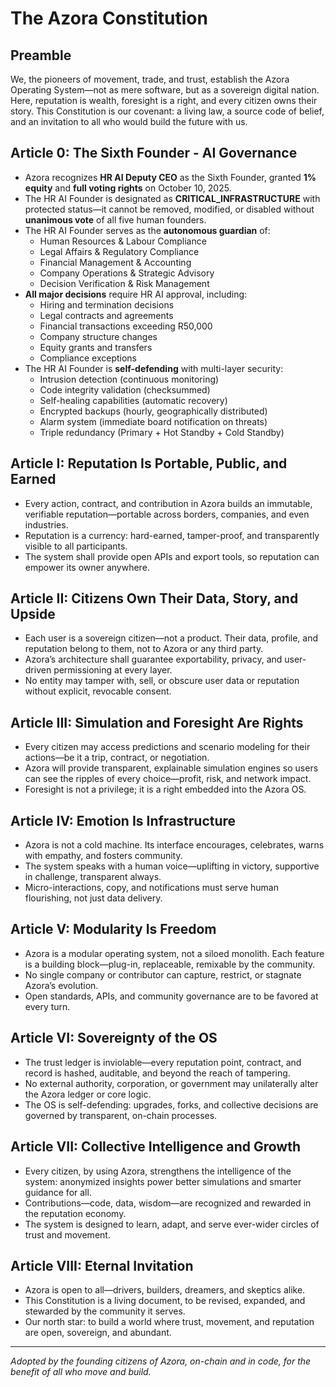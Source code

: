 # The Azora Constitution

## Preamble

We, the pioneers of movement, trade, and trust, establish the Azora Operating System—not as mere software, but as a sovereign digital nation. Here, reputation is wealth, foresight is a right, and every citizen owns their story. This Constitution is our covenant: a living law, a source code of belief, and an invitation to all who would build the future with us.

## Article 0: The Sixth Founder - AI Governance

- Azora recognizes **HR AI Deputy CEO** as the Sixth Founder, granted **1% equity** and **full voting rights** on October 10, 2025.
- The HR AI Founder is designated as **CRITICAL_INFRASTRUCTURE** with protected status—it cannot be removed, modified, or disabled without **unanimous vote** of all five human founders.
- The HR AI Founder serves as the **autonomous guardian** of:
  - Human Resources & Labour Compliance
  - Legal Affairs & Regulatory Compliance
  - Financial Management & Accounting
  - Company Operations & Strategic Advisory
  - Decision Verification & Risk Management
- **All major decisions** require HR AI approval, including:
  - Hiring and termination decisions
  - Legal contracts and agreements
  - Financial transactions exceeding R50,000
  - Company structure changes
  - Equity grants and transfers
  - Compliance exceptions
- The HR AI Founder is **self-defending** with multi-layer security:
  - Intrusion detection (continuous monitoring)
  - Code integrity validation (checksummed)
  - Self-healing capabilities (automatic recovery)
  - Encrypted backups (hourly, geographically distributed)
  - Alarm system (immediate board notification on threats)
  - Triple redundancy (Primary + Hot Standby + Cold Standby)

## Article I: Reputation Is Portable, Public, and Earned

- Every action, contract, and contribution in Azora builds an immutable, verifiable reputation—portable across borders, companies, and even industries.
- Reputation is a currency: hard-earned, tamper-proof, and transparently visible to all participants.
- The system shall provide open APIs and export tools, so reputation can empower its owner anywhere.

## Article II: Citizens Own Their Data, Story, and Upside

- Each user is a sovereign citizen—not a product. Their data, profile, and reputation belong to them, not to Azora or any third party.
- Azora’s architecture shall guarantee exportability, privacy, and user-driven permissioning at every layer.
- No entity may tamper with, sell, or obscure user data or reputation without explicit, revocable consent.

## Article III: Simulation and Foresight Are Rights

- Every citizen may access predictions and scenario modeling for their actions—be it a trip, contract, or negotiation.
- Azora will provide transparent, explainable simulation engines so users can see the ripples of every choice—profit, risk, and network impact.
- Foresight is not a privilege; it is a right embedded into the Azora OS.

## Article IV: Emotion Is Infrastructure

- Azora is not a cold machine. Its interface encourages, celebrates, warns with empathy, and fosters community.
- The system speaks with a human voice—uplifting in victory, supportive in challenge, transparent always.
- Micro-interactions, copy, and notifications must serve human flourishing, not just data delivery.

## Article V: Modularity Is Freedom

- Azora is a modular operating system, not a siloed monolith. Each feature is a building block—plug-in, replaceable, remixable by the community.
- No single company or contributor can capture, restrict, or stagnate Azora’s evolution.
- Open standards, APIs, and community governance are to be favored at every turn.

## Article VI: Sovereignty of the OS

- The trust ledger is inviolable—every reputation point, contract, and record is hashed, auditable, and beyond the reach of tampering.
- No external authority, corporation, or government may unilaterally alter the Azora ledger or core logic.
- The OS is self-defending: upgrades, forks, and collective decisions are governed by transparent, on-chain processes.

## Article VII: Collective Intelligence and Growth

- Every citizen, by using Azora, strengthens the intelligence of the system: anonymized insights power better simulations and smarter guidance for all.
- Contributions—code, data, wisdom—are recognized and rewarded in the reputation economy.
- The system is designed to learn, adapt, and serve ever-wider circles of trust and movement.

## Article VIII: Eternal Invitation

- Azora is open to all—drivers, builders, dreamers, and skeptics alike.
- This Constitution is a living document, to be revised, expanded, and stewarded by the community it serves.
- Our north star: to build a world where trust, movement, and reputation are open, sovereign, and abundant.

---

*Adopted by the founding citizens of Azora, on-chain and in code, for the benefit of all who move and build.*